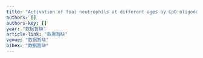 ```yaml
---
title: "Activation of foal neutrophils at different ages by CpG oligodeoxynucleotides and Rhodococcus equi"
authors: []
authors-key: []
year: "数据暂缺"
article-link: "数据暂缺"
venue: "数据暂缺"
bibex: "数据暂缺"
---
```

